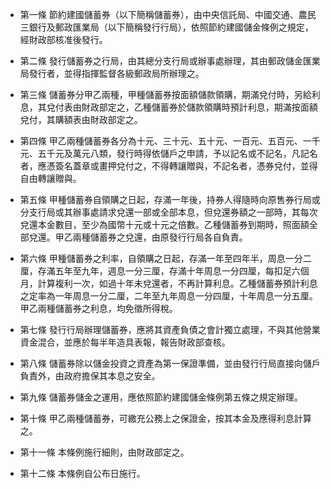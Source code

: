 * 第一條 節約建國儲蓄券（以下簡稱儲蓄券），由中央信託局、中國交通、農民三銀行及郵政匯業局（以下簡稱發行行局），依照節約建國儲金條例之規定，經財政部核准後發行。

* 第二條 發行儲蓄券之行局，由其總分支行局或辦事處辦理，其由郵政儲金匯業局發行者，並得指揮監督各級郵政局所辦理之。

* 第三條 儲蓄券分甲乙兩種，甲種儲蓄券按面額儲款領購，期滿兌付時，另給利息，其兌付表由財政部定之，乙種儲蓄券於儲款領購時預計利息，期滿按面額兌付，其購額表由財政部定之。

* 第四條 甲乙兩種儲蓄券各分為十元、三十元、五十元、一百元、五百元、一千元、五千元及萬元八類，發行時得依儲戶之申請，予以記名或不記名，凡記名者，應憑簽名蓋章或畫押兌付之，不得轉讓贈與，不記名者，憑券兌付，並得自由轉讓贈與。

* 第五條 甲種儲蓄券自領購之日起，存滿一年後，持券人得隨時向原售券行局或分支行局或其辦事處請求兌還一部或全部本息，但兌還券額之一部時，其每次兌還本金數目，至少為國幣十元或十元之倍數。乙種儲蓄券到期時，照面額全部兌還。甲乙兩種儲蓄券之兌還，由原發行行局各自負責。

* 第六條 甲種儲蓄券之利率，自領購之日起，存滿一年至四年半，周息一分二厘，存滿五年至九年，週息一分三厘，存滿十年周息一分四厘，每扣足六個月，計算複利一次，如過十年未兌還者，不再計算利息。乙種儲蓄券預計利息之定率為一年周息一分二厘，二年至九年周息一分四厘，十年周息一分五厘。甲乙兩種儲蓄券之利息，均免徵所得稅。

* 第七條 發行行局辦理儲蓄券，應將其資產負債之會計獨立處理，不與其他營業資金混合，並應於每半年造具表報，報告財政部查核。

* 第八條 儲蓄券除以儲金投資之資產為第一保證準備，並由發行行局直接向儲戶負責外，由政府擔保其本息之安全。

* 第九條 儲蓄券儲金之運用，應依照節約建國儲金條例第五條之規定辦理。

* 第十條 甲乙兩種儲蓄券，可繳充公務上之保證金，按其本金及應得利息計算之。

* 第十一條 本條例施行細則，由財政部定之。

* 第十二條 本條例自公布日施行。

